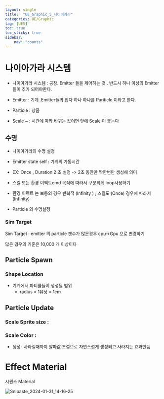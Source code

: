 ```yaml
---
layout: single
title:  "UE_Graphic_5_나이아가라"
categories: UE/Graphic
tag: [UE5]
toc: true
toc_sticky: true
sidebar:
    nav: "counts"
---
```


# 나이아가라 시스템

* 나이아가라 시스템 : 공장. Emitter 들을 제어하는 것 . 반드시 하나 이상의 Emitter 들이 추가 되어야한다. <br>

* Emitter : 기계 .Emitter들의 입자 하나 하나를 Pariticle 이라고 한다. <br> 

* Particle : 상품 <br>

* Scale ~ : 시간에 따라 바뀌는 값이면 앞에 Scale 이 붙는다

## 수명

* 나이아가라의 수명 설정

* Emitter state self : 기계의 가동시간
 * EX: Once , Duration 2 초 설정 ->  2초 동안만 딱한번만 생성해 의미
 * 스킬 또는 환경 이펙트emd 목적에 따라서  구분되게 loop사용하기
 * 환경 이펙트 는 보통의 경우 반복적 (Infinity ) , 스킬도  (Once) 경우에 따라서 (Infinity)

* Particle 의 수명설정 


### Sim Target

Sim Target :  emitter 의 particle 갯수가 많은경우 cpu->Gpu 으로 변경하기 

많은 경우의 기준은 10,000 개 이상이다

## Particle Spawn

###  Shape Location


* 기계에서 파티클들이 생성될 범위 
    * radius = 1유닛 = 1cm


## Particle Update

### Scale Sprite size : 

### Scale Color : 
* 생성- 사라질때까지 알파값 조절으로 자연스럽게 생성되고 사라지는 효과만듬



# Effect Material
시퀀스 Material

![Snipaste_2024-01-31_14-16-25](https://github.com/silverlnng/MultiTeamProject2/assets/112385982/61b28a00-e703-4d6f-bda2-8a948aec8304)

